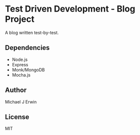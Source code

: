 # Test Driven Development - Blog Project

A blog written test-by-test.

## Dependencies
* Node.js
* Express
* Monk/MongoDB
* Mocha.js

## Author
Michael J Erwin

## License
MIT